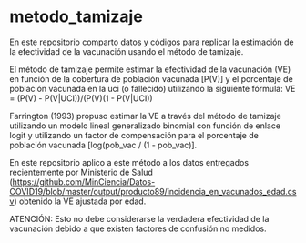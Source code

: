 
# metodo_tamizaje

En este repositorio comparto datos y códigos para replicar la estimación de la efectividad de la vacunación usando el método de tamizaje.

El método de tamizaje permite estimar la efectividad de la vacunación (VE) en función de la cobertura de población vacunada [P(V)] y el porcentaje de población vacunada en la uci (o fallecido) utilizando la siguiente fórmula: VE = (P(V) - P(V|UCI))/(P(V)(1 - P(V|UCI))

Farrington (1993) propuso estimar la VE a través del método de tamizaje utilizando un modelo lineal generalizado binomial con función de enlace logit y utilizando un factor de compensación para el porcentaje de población vacunada [log(pob_vac / (1 - pob_vac)].

En este repositorio aplico a este método a los datos entregados recientemente por Ministerio de Salud (https://github.com/MinCiencia/Datos-COVID19/blob/master/output/producto89/incidencia_en_vacunados_edad.csv) obtenido la VE ajustada por edad. 

ATENCIÓN: Esto no debe considerarse la verdadera efectividad de la vacunación debido a que existen factores de confusión no medidos.
